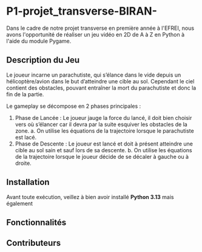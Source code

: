 # P1-projet_transverse-BIRAN-
Dans le cadre de notre projet transverse en première année à l'EFREI, nous avons l'opportunité de réaliser un jeu vidéo en 2D de A à Z en Python à l'aide du module Pygame. 

## Description du Jeu
Le joueur incarne un parachutiste, qui s’élance dans le vide depuis un hélicoptère/avion dans le but d’atteindre une cible au sol. Cependant le ciel contient des obstacles, pouvant entraîner la mort du parachutiste et donc la fin de la partie. 

Le gameplay se décompose en 2 phases principales : 
  1. Phase de Lancée : Le joueur jauge la force du lancé, il doit bien choisir vers où s’élancer car il devra par la suite esquiver les obstacles de la zone.
      a. On utilise les équations de la trajectoire lorsque le parachutiste est lacé.
  2. Phase de Descente : Le joueur est lancé et doit à présent atteindre une cible au sol sain et sauf lors de sa descente.
      b. On utilise les équations de la trajectoire lorsque le joueur décide de se décaler à gauche ou à droite.

## Installation
Avant toute exécution, veillez à bien avoir installé **Python 3.13** mais également 

## Fonctionnalités

## Contributeurs
